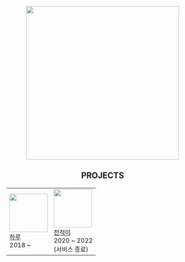 <p align="center">
    <img src="https://i.imgur.com/zAaCNpb.png" width="400"/>
</p>
<h2 align="center">
    PROJECTS
</h2>
<h5 align="center">
    <table align="center">
        <tr>
            <td valign="center"><img width="100" src="https://cdn.haru.im/img/haru_tp.png"><br/><a href="https://haru.im" target="_blank">하루</a><br/>2018 ~</td>
            <td valign="center"><img width="100" src="https://i.imgur.com/agKmwK1.png"><br/><a href="https://namu.wiki/w/전적이" target="_blank">전적이</a><br/>2020 ~ 2022<br/>(서비스 종료)</td>
        </tr>
    </table>
</h5>
